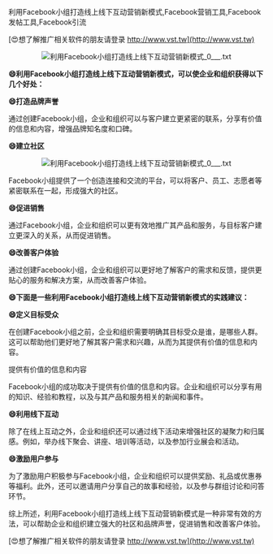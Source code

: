 利用Facebook小组打造线上线下互动营销新模式,Facebook营销工具,Facebook发帖工具,Facebook引流

[😍想了解推广相关软件的朋友请登录 http://www.vst.tw](http://www.vst.tw)

 <center><img src="https://vst.tw/MP4/tuiguang/png/1.png" alt="利用Facebook小组打造线上线下互动营销新模式_0___.txt"></center>

**😄利用Facebook小组打造线上线下互动营销新模式，可以使企业和组织获得以下几个好处：**

**😄打造品牌声誉**

通过创建Facebook小组，企业和组织可以与客户建立更紧密的联系，分享有价值的信息和内容，增强品牌知名度和口碑。

**😄建立社区**

 <center><img src="https://vst.tw/MP4/tuiguang/png/5.png" alt="利用Facebook小组打造线上线下互动营销新模式_0___.txt"></center>

Facebook小组提供了一个创造连接和交流的平台，可以将客户、员工、志愿者等紧密联系在一起，形成强大的社区。

**😄促进销售**

通过Facebook小组，企业和组织可以更有效地推广其产品和服务，与目标客户建立更深入的关系，从而促进销售。

**😄改善客户体验**

通过创建Facebook小组，企业和组织可以更好地了解客户的需求和反馈，提供更贴心的服务和解决方案，从而改善客户体验。

**😄下面是一些利用Facebook小组打造线上线下互动营销新模式的实践建议：**

**😄定义目标受众**

在创建Facebook小组之前，企业和组织需要明确其目标受众是谁，是哪些人群。这可以帮助他们更好地了解其客户需求和兴趣，从而为其提供有价值的信息和内容。

提供有价值的信息和内容

Facebook小组的成功取决于提供有价值的信息和内容。企业和组织可以分享有用的知识、经验和教程，以及与其产品和服务相关的新闻和事件。

**😄利用线下互动**

除了在线上互动之外，企业和组织还可以通过线下活动来增强社区的凝聚力和归属感。例如，举办线下聚会、讲座、培训等活动，以及参加行业展会和活动。

**😄激励用户参与**

为了激励用户积极参与Facebook小组，企业和组织可以提供奖励、礼品或优惠券等福利。此外，还可以邀请用户分享自己的故事和经验，以及参与群组讨论和问答环节。

综上所述，利用Facebook小组打造线上线下互动营销新模式是一种非常有效的方法，可以帮助企业和组织建立强大的社区和品牌声誉，促进销售和改善客户体验。

[😍想了解推广相关软件的朋友请登录 http://www.vst.tw](http://www.vst.tw)



